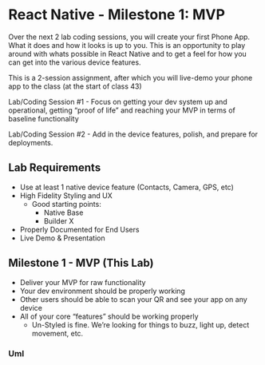 # React Native - Milestone 1: MVP
Over the next 2 lab coding sessions, you will create your first Phone App. What it does and how it looks is up to you. This is an opportunity to play around with whats possible in React Native and to get a feel for how you can get into the various device features.

This is a 2-session assignment, after which you will live-demo your phone app to the class (at the start of class 43)

Lab/Coding Session #1 - Focus on getting your dev system up and operational, getting “proof of life” and reaching your MVP in terms of baseline functionality

Lab/Coding Session #2 - Add in the device features, polish, and prepare for deployments.

## Lab Requirements
- Use at least 1 native device feature (Contacts, Camera, GPS, etc)
- High Fidelity Styling and UX
   - Good starting points:
     - Native Base
     - Builder X
- Properly Documented for End Users
- Live Demo & Presentation
## Milestone 1 - MVP (This Lab)
- Deliver your MVP for raw functionality
- Your dev environment should be properly working
- Other users should be able to scan your QR and see your app on any device
- All of your core “features” should be working properly
  - Un-Styled is fine. We’re looking for things to buzz, light up, detect movement, etc.


### Uml
![]()
